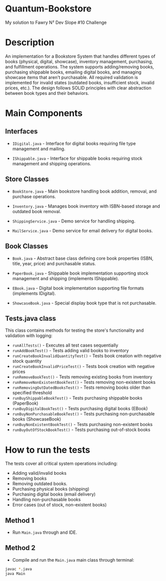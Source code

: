 # Quantum-Bookstore
My solution to Fawry N² Dev Slope #10 Challenge

# Description
An implementation for a Bookstore System that handles different types of books (physical, digital, showcase), inventory management, purchasing, and fulfillment operations. The system supports adding/removing books, purchasing shippable books, emailing digital books, and managing showcase items that aren't purchasable. All required validation is implemented for invalid states (outdated books, insufficient stock, invalid prices, etc.). The design follows SOLID principles with clear abstraction between book types and their behaviors.

# Main Components

## Interfaces

- `IDigital.java` - Interface for digital books requiring file type management and mailing.

- `IShippable.java` - Interface for shippable books requiring stock management and shipping operations.

## Store Classes

- `BookStore.java` - Main bookstore handling book addition, removal, and purchase operations.

- `Inventory.java` - Manages book inventory with ISBN-based storage and outdated book removal.

- `ShippingService.java` - Demo service for handling shipping.

- `MailService.java` - Demo service for email delivery for digital books.

## Book Classes

- `Book.java` - Abstract base class defining core book properties (ISBN, title, year, price) and purchasable status.

- `PaperBook.java` - Shippable book implementation supporting stock management and shipping (implements IShippable).

- `EBook.java` - Digital book implementation supporting file formats (implements IDigital).

- `ShowcaseBook.java` - Special display book type that is not purchasable.

## Tests.java class
This class contains methods for testing the store's functionality and validation with logging:

- `runAllTests()` - Executes all test cases sequentially
- `runAddBookTest()` - Tests adding valid books to inventory
- `runCreateBookInvalidQuantityTest()` - Tests book creation with negative stock quantity
- `runCreateBookInvalidPriceTest()` - Tests book creation with negative prices
- `runRemoveBookTest()` - Tests removing existing books from inventory
- `runRemoveNonExistentBookTest()` - Tests removing non-existent books
- `runRemovingOutDatedBooksTest()` - Tests removing books older than specified threshold
- `runBuyShippableBookTest()` - Tests purchasing shippable books (PaperBook)
- `runBuyDigitalBookTest()` - Tests purchasing digital books (EBook)
- `runBuyNonPurchasableBookTest()` - Tests purchasing non-purchasable books (ShowcaseBook)
- `runBuyNonExistentBookTest()` - Tests purchasing non-existent books
- `runBuyOutOfStockBookTest()` - Tests purchasing out-of-stock books


# How to run the tests
The tests cover all critical system operations including:

- Adding valid/invalid books
- Removing books
- Removing outdated books.
- Purchasing physical books (shipping)
- Purchasing digital books (email delivery)
- Handling non-purchasable books
- Error cases (out of stock, non-existent books)

## Method 1
- Run `Main.java` through and IDE.

## Method 2
- Compile and run the `Main.java` main class through terminal:
```bash
javac *.java
java Main
```

